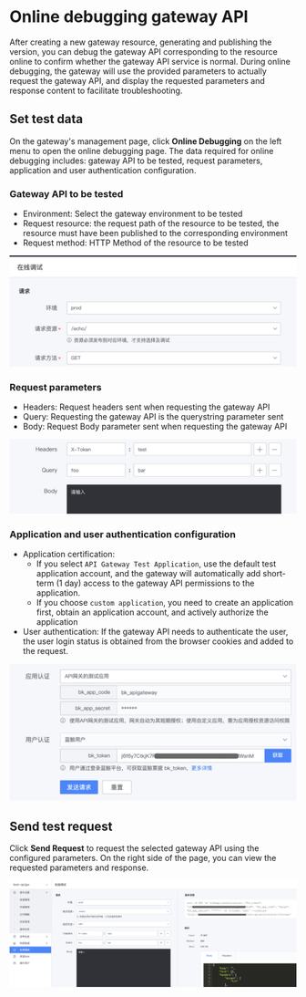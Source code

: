 # Online debugging gateway API

After creating a new gateway resource, generating and publishing the version, you can debug the gateway API corresponding to the resource online to confirm whether the gateway API service is normal.
During online debugging, the gateway will use the provided parameters to actually request the gateway API, and display the requested parameters and response content to facilitate troubleshooting.

## Set test data

On the gateway's management page, click **Online Debugging** on the left menu to open the online debugging page.
The data required for online debugging includes: gateway API to be tested, request parameters, application and user authentication configuration.

### Gateway API to be tested

- Environment: Select the gateway environment to be tested
- Request resource: the request path of the resource to be tested, the resource must have been published to the corresponding environment
- Request method: HTTP Method of the resource to be tested

![](../../assets/apigateway/howto/api-test-api.png)

### Request parameters

- Headers: Request headers sent when requesting the gateway API
- Query: Requesting the gateway API is the querystring parameter sent
- Body: Request Body parameter sent when requesting the gateway API

![](../../assets/apigateway/howto/api-test-params.png)

### Application and user authentication configuration

- Application certification:
   - If you select `API Gateway Test Application`, use the default test application account, and the gateway will automatically add short-term (1 day) access to the gateway API permissions to the application.
   - If you choose `custom application`, you need to create an application first, obtain an application account, and actively authorize the application
- User authentication: If the gateway API needs to authenticate the user, the user login status is obtained from the browser cookies and added to the request.

![](../../assets/apigateway/howto/api-test-authorization.png)

## Send test request

Click **Send Request** to request the selected gateway API using the configured parameters. On the right side of the page, you can view the requested parameters and response.

![](../../assets/apigateway/howto/api-test-result.png)